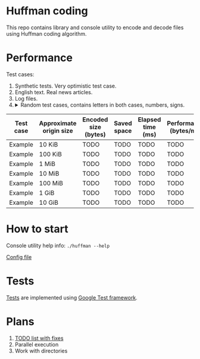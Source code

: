 # Huffman coding
This repo contains library and console utility to encode and decode files
using Huffman coding algorithm.

# Performance
Test cases:
1. Synthetic tests. Very optimistic test case.
2. English text. Real news articles.
3. Log files.
4. <details><summary>Random test cases, contains letters in both cases, numbers, signs.</summary>
<p>

| Test case | Approximate origin size | Encoded size (bytes) | Saved space | Elapsed time (ms) | Performance (bytes/ms) |
| --------- | ----------------------- | -------------------- | ----------- | ----------------- | ---------------------- |
| Example   | 10 KiB                  | TODO                 | TODO        | TODO              | TODO                   |
| Example   | 100 KiB                 | TODO                 | TODO        | TODO              | TODO                   |
| Example   | 1 MiB                   | TODO                 | TODO        | TODO              | TODO                   |
| Example   | 10 MiB                  | TODO                 | TODO        | TODO              | TODO                   |
| Example   | 100 MiB                 | TODO                 | TODO        | TODO              | TODO                   |
| Example   | 1 GiB                   | TODO                 | TODO        | TODO              | TODO                   |
| Example   | 10 GiB                  | TODO                 | TODO        | TODO              | TODO                   |
</p>
</details>

# How to start
Console utility help info: ```./huffman --help```

[Config file](/src/config.h)

# Tests
[Tests](/tests/) are implemented using 
[Google Test framework](https://github.com/google/googletest).

# Plans
1. [TODO list with fixes](/TODO.md)
2. Parallel execution
3. Work with directories
